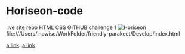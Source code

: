 # Horiseon-code

[live site](https://inawise.github.io/Horiseon-code/)
[repo](https://github.com/InaWise/Horiseon-code)
HTML CSS GITHUB challenge 1
![Horiseon](https://user-images.githubusercontent.com/77795818/109428862-e78a0600-79c6-11eb-99d1-836faa3d9b68.png)
file:///Users/inawise/WorkFolder/friendly-parakeet/Develop/index.html

[a link](https://github.com/user/repo/blob/branch/other_file.md). 
[a link](file:///Users/inawise/WorkFolder/friendly-parakeet/Develop/index.html)

